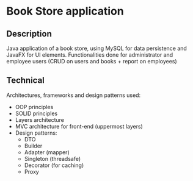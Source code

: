 # Book Store application
## Description
Java application of a book store, using MySQL for data persistence and JavaFX for UI elements. Functionalities done for administrator and employee users (CRUD on users and books + report on employees)

## Technical
Architectures, frameworks and design patterns used:
- OOP principles
- SOLID principles
- Layers architecture
- MVC architecture for front-end (uppermost layers)
- Design patterns:
  - DTO
  - Builder
  - Adapter (mapper)
  - Singleton (threadsafe)
  - Decorator (for caching)
  - Proxy
